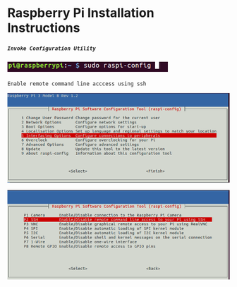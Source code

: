 # Raspberry Pi Installation Instructions
##### `Invoke Configuration Utility`

![Alt text](/docs/images/1.png)

`Enable remote command line acccess using ssh`

  ![Step 1](/docs/images/2.png)

![Step 2](/docs/images/3.png)
